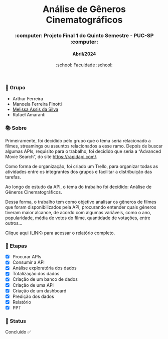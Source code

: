<h1 align="center">Análise de Gêneros Cinematográficos</h1>

<h3 align="center">:computer: Projeto Final 1 do Quinto Semestre - PUC-SP :computer: </h3>
<h4 align="center">Abril/2024</h4>
<p align='center'> :school: Faculdade :school: </p>
 
  </br>
  
### :dancers: Grupo
- Arthur Ferreira
- Manoela Ferreira Finotti
- [Melissa Assis da Silva](https://github.com/melassiss)
- Rafael Amaranti
  
### :books: Sobre
Primeiramente, foi decidido pelo grupo que o tema seria relacionado a filmes, streamings ou assuntos relacionados a esse ramo. Depois de buscar algumas APIs, requisito para o trabalho, foi decidido que seria a “Advanced Movie Search”, do site https://rapidapi.com/. 

Como forma de organização, foi criado um Trello, para organizar todas as atividades entre os integrantes dos grupos e facilitar a distribuição das tarefas. 

Ao longo do estudo da API, o tema do trabalho foi decidido: Análise de Gêneros Cinematográficos. 

Dessa forma, o trabalho tem como objetivo analisar os gêneros de filmes que foram disponibilizados pela API, procurando entender quais gêneros tiveram maior alcance, de acordo com algumas variáveis, como o ano, popularidade, média de votos do filme, quantidade de votações, entre outros…

Clique aqui (LINK) para acessar o relatório completo.

### :bookmark_tabs: Etapas
- [x] Procurar APIs
- [x] Consumir a API
- [x] Análise exploratória dos dados
- [X] Totalização dos dados
- [x] Criação de um banco de dados
- [x] Criação de uma API
- [x] Criação de um dashboard
- [x] Predição dos dados
- [x] Relatório
- [x] PPT

### :eyes: Status
Concluído :white_check_mark:
